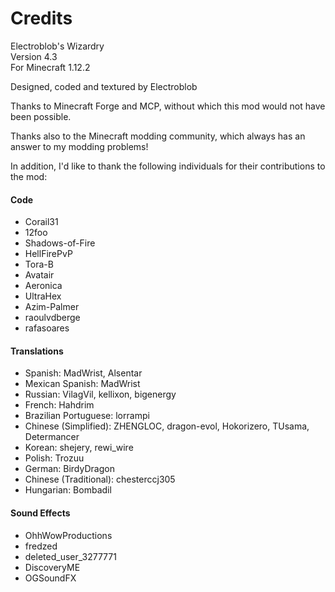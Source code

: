 # Credits

Electroblob's Wizardry  
Version 4.3  
For Minecraft 1.12.2

Designed, coded and textured by Electroblob

Thanks to Minecraft Forge and MCP, without which this mod would not have been possible.

Thanks also to the Minecraft modding community, which always has an answer to my modding problems!

In addition, I'd like to thank the following individuals for their contributions to the mod:

#### Code

- Corail31
- 12foo
- Shadows-of-Fire
- HellFirePvP
- Tora-B
- Avatair
- Aeronica
- UltraHex
- Azim-Palmer
- raoulvdberge
- rafasoares

#### Translations

- Spanish: MadWrist, Alsentar
- Mexican Spanish: MadWrist
- Russian: VilagVil, kellixon, bigenergy
- French: Hahdrim
- Brazilian Portuguese: lorrampi
- Chinese (Simplified): ZHENGLOC, dragon-evol, Hokorizero, TUsama, Determancer
- Korean: shejery, rewi_wire
- Polish: Trozuu
- German: BirdyDragon
- Chinese (Traditional): chesterccj305
- Hungarian: Bombadil

#### Sound Effects
- OhhWowProductions
- fredzed
- deleted_user_3277771
- DiscoveryME
- OGSoundFX